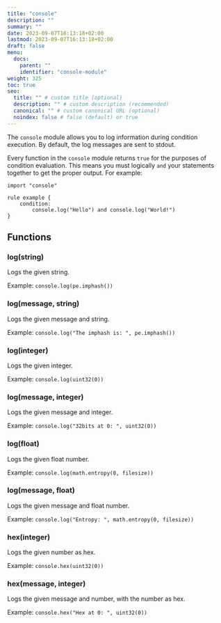 ```yaml
---
title: "console"
description: ""
summary: ""
date: 2023-09-07T16:13:18+02:00
lastmod: 2023-09-07T16:13:18+02:00
draft: false
menu:
  docs:
    parent: ""
    identifier: "console-module"
weight: 325
toc: true
seo:
  title: "" # custom title (optional)
  description: "" # custom description (recommended)
  canonical: "" # custom canonical URL (optional)
  noindex: false # false (default) or true
---
```


The `console` module allows you to log information during condition execution.
By default, the log messages are sent to stdout.

Every function in the `console` module returns `true` for the purposes of
condition evaluation. This means you must logically `and` your statements
together to get the proper output. For example:

```yara
import "console"

rule example {
    condition:
        console.log("Hello") and console.log("World!")
}
```

## Functions

### log(string)

Logs the given string.

Example: `console.log(pe.imphash())`

### log(message, string)

Logs the given message and string.

Example: `console.log("The imphash is: ", pe.imphash())`

### log(integer)

Logs the given integer.

Example: `console.log(uint32(0))`

### log(message, integer)

Logs the given message and integer.

Example: `console.log("32bits at 0: ", uint32(0))`

### log(float)

Logs the given float number.

Example: `console.log(math.entropy(0, filesize))`

### log(message, float)

Logs the given message and float number.

Example: `console.log("Entropy: ", math.entropy(0, filesize))`

### hex(integer)

Logs the given number as hex.

Example: `console.hex(uint32(0))`

### hex(message, integer)

Logs the given message and number, with the number as hex.

Example: `console.hex("Hex at 0: ", uint32(0))`